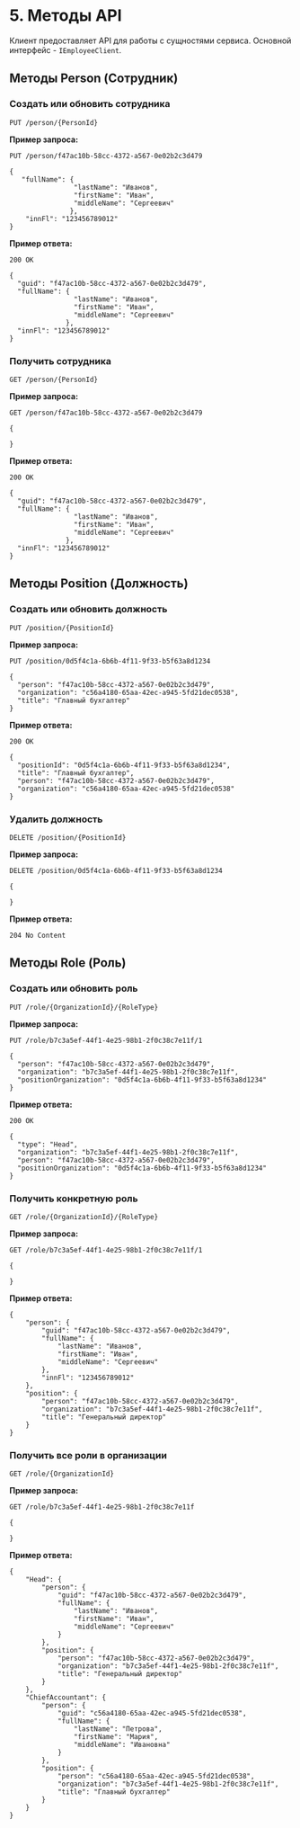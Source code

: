 # 5. Методы API
Клиент предоставляет API для работы с сущностями сервиса. Основной интерфейс - `IEmployeeClient`.

##  Методы Person (Сотрудник)
### Создать или обновить сотрудника  
`PUT /person/{PersonId}`  

**Пример запроса:**
```
PUT /person/f47ac10b-58cc-4372-a567-0e02b2c3d479  

{
   "fullName": {
                "lastName": "Иванов",
                "firstName": "Иван", 
                "middleName": "Сергеевич"
               },
    "innFl": "123456789012"
}
```
**Пример ответа:**
```
200 OK  

{
  "guid": "f47ac10b-58cc-4372-a567-0e02b2c3d479",
  "fullName": {
                "lastName": "Иванов",
                "firstName": "Иван", 
                "middleName": "Сергеевич"
              },
  "innFl": "123456789012"
}
```
### Получить сотрудника
`GET /person/{PersonId}`  

**Пример запроса:**
```
GET /person/f47ac10b-58cc-4372-a567-0e02b2c3d479  

{
   
}
```

**Пример ответа:**
```
200 OK  

{
  "guid": "f47ac10b-58cc-4372-a567-0e02b2c3d479",
  "fullName": {
                "lastName": "Иванов",
                "firstName": "Иван", 
                "middleName": "Сергеевич"
              },
  "innFl": "123456789012"
}
```

## Методы Position (Должность)
### Создать или обновить должность
`PUT /position/{PositionId}`  

**Пример запроса:**
```
PUT /position/0d5f4c1a-6b6b-4f11-9f33-b5f63a8d1234

{
  "person": "f47ac10b-58cc-4372-a567-0e02b2c3d479",
  "organization": "c56a4180-65aa-42ec-a945-5fd21dec0538",
  "title": "Главный бухгалтер"
}
```
**Пример ответа:**
```
200 OK  

{
  "positionId": "0d5f4c1a-6b6b-4f11-9f33-b5f63a8d1234",
  "title": "Главный бухгалтер",
  "person": "f47ac10b-58cc-4372-a567-0e02b2c3d479",
  "organization": "c56a4180-65aa-42ec-a945-5fd21dec0538"
}
```
### Удалить должность
`DELETE /position/{PositionId}`   

**Пример запроса:**
``` 
DELETE /position/0d5f4c1a-6b6b-4f11-9f33-b5f63a8d1234   

{
   
}
```
**Пример ответа:**
```
204 No Content
```

## Методы Role (Роль)
### Создать или обновить роль
`PUT /role/{OrganizationId}/{RoleType}`  

**Пример запроса:**
```
PUT /role/b7c3a5ef-44f1-4e25-98b1-2f0c38c7e11f/1

{
  "person": "f47ac10b-58cc-4372-a567-0e02b2c3d479",
  "organization": "b7c3a5ef-44f1-4e25-98b1-2f0c38c7e11f",
  "positionOrganization": "0d5f4c1a-6b6b-4f11-9f33-b5f63a8d1234"
}
```

**Пример ответа:**
```
200 OK  

{
  "type": "Head",
  "organization": "b7c3a5ef-44f1-4e25-98b1-2f0c38c7e11f",
  "person": "f47ac10b-58cc-4372-a567-0e02b2c3d479",
  "positionOrganization": "0d5f4c1a-6b6b-4f11-9f33-b5f63a8d1234"
}
```
### Получить конкретную роль 
`GET /role/{OrganizationId}/{RoleType}`    

**Пример запроса:**
```
GET /role/b7c3a5ef-44f1-4e25-98b1-2f0c38c7e11f/1

{
 
}
```
**Пример ответа:**
```
{
    "person": {
        "guid": "f47ac10b-58cc-4372-a567-0e02b2c3d479",
        "fullName": {
            "lastName": "Иванов",
            "firstName": "Иван",
            "middleName": "Сергеевич"
        },
        "innFl": "123456789012"
    },
    "position": {
        "person": "f47ac10b-58cc-4372-a567-0e02b2c3d479",
        "organization": "b7c3a5ef-44f1-4e25-98b1-2f0c38c7e11f",
        "title": "Генеральный директор"
    }
}
```

### Получить все роли в организации
`GET /role/{OrganizationId}`      

**Пример запроса:**
```
GET /role/b7c3a5ef-44f1-4e25-98b1-2f0c38c7e11f

{
 
}
```  

**Пример ответа:**
```
{
    "Head": {
        "person": {
            "guid": "f47ac10b-58cc-4372-a567-0e02b2c3d479",
            "fullName": {
                "lastName": "Иванов", 
                "firstName": "Иван",
                "middleName": "Сергеевич"
            }
        },
        "position": {
            "person": "f47ac10b-58cc-4372-a567-0e02b2c3d479",
            "organization": "b7c3a5ef-44f1-4e25-98b1-2f0c38c7e11f",
            "title": "Генеральный директор"
        }
    },
    "ChiefAccountant": {
        "person": {
            "guid": "c56a4180-65aa-42ec-a945-5fd21dec0538", 
            "fullName": {
                "lastName": "Петрова",
                "firstName": "Мария",
                "middleName": "Ивановнa"
            }
        },
        "position": {
            "person": "c56a4180-65aa-42ec-a945-5fd21dec0538",
            "organization": "b7c3a5ef-44f1-4e25-98b1-2f0c38c7e11f", 
            "title": "Главный бухгалтер"
        }
    }
}
```
